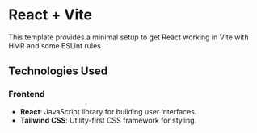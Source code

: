 # React + Vite

This template provides a minimal setup to get React working in Vite with HMR and some ESLint rules.

## Technologies Used

### Frontend

- **React**: JavaScript library for building user interfaces.
- **Tailwind CSS**: Utility-first CSS framework for styling.
